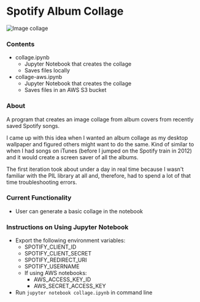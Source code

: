# Spotify Album Collage

![Image collage](collages/collage.jpeg)

### Contents
- collage.ipynb
  - Jupyter Notebook that creates the collage
  - Saves files locally
- collage-aws.ipynb
  - Jupyter Notebook that creates the collage
  - Saves files in an AWS S3 bucket

### About
A program that creates an image collage from album covers from recently saved Spotify songs.

I came up with this idea when I wanted an album collage as my desktop wallpaper and figured others might want to do the same. Kind of similar to when I had songs on iTunes (before I jumped on the Spotify train in 2012) and it would create a screen saver of all the albums.

The first iteration took about under a day in real time because I wasn't familiar with the PIL library at all and, therefore, had to spend a lot of that time troubleshooting errors.

### Current Functionality
- User can generate a basic collage in the notebook

### Instructions on Using Jupyter Notebook
- Export the following environment variables:
  - SPOTIFY_CLIENT_ID
  - SPOTIFY_CLIENT_SECRET
  - SPOTIFY_REDIRECT_URI
  - SPOTIFY_USERNAME
  - If using AWS notebooks:
      - AWS_ACCESS_KEY_ID
      - AWS_SECRET_ACCESS_KEY
- Run `jupyter notebook collage.ipynb` in command line
